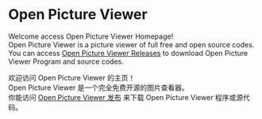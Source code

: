 # Open Picture Viewer
Welcome access Open Picture Viewer Homepage!  
Open Picture Viewer is a picture viewer of full free and open source codes.  
You can access [Open Picture Viewer Releases](https://github.com/cjhdevact/opv/releases 'Releases') to download Open Picture Viewer Program and source codes.  

欢迎访问 Open Picture Viewer 的主页！  
Open Picture Viewer 是一个完全免费开源的图片查看器。  
你能访问 [Open Picture Viewer 发布](https://github.com/cjhdevact/opv/releases 'Releases') 来下载 Open Picture Viewer 程序或源代码。  
